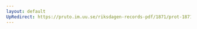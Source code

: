 ```yaml
---
layout: default
UpRedirect: https://pruto.im.uu.se/riksdagen-records-pdf/1871/prot-1871--fk--125.pdf
---
```

